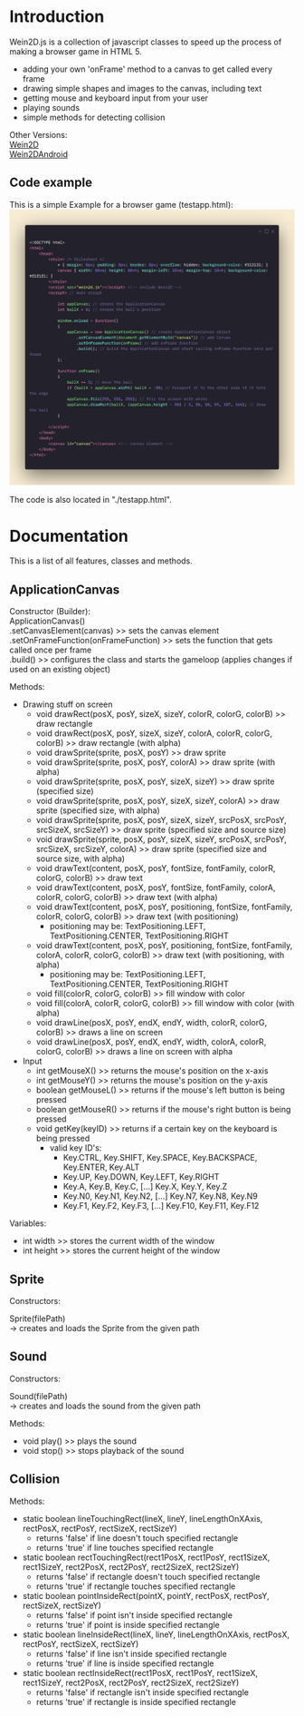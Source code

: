 # Introduction
Wein2D.js is a collection of javascript classes to speed up the process of making a browser game in HTML 5.
- adding your own 'onFrame' method to a canvas to get called every frame
- drawing simple shapes and images to the canvas, including text
- getting mouse and keyboard input from your user
- playing sounds
- simple methods for detecting collision

Other Versions:  
[Wein2D](https://www.github.com/devtaube/wein2d)  
[Wein2DAndroid](https://www.github.com/devtaube/wein2dandroid)  

## Code example
This is a simple Example for a browser game (testapp.html):
![testapp.html](https://github.com/devtaube/wein2d.js/blob/main/markdown_images/examplepage.png?raw=true)

The code is also located in "./testapp.html".

# Documentation
This is a list of all features, classes and methods.

## ApplicationCanvas
Constructor (Builder):  
ApplicationCanvas()  
.setCanvasElement(canvas) >> sets the canvas element  
.setOnFrameFunction(onFrameFunction) >> sets the function that gets called once per frame  
.build() >> configures the class and starts the gameloop (applies changes if used on an existing object)  

Methods:
- Drawing stuff on screen
   - void drawRect(posX, posY, sizeX, sizeY, colorR, colorG, colorB) >> draw rectangle
   - void drawRect(posX, posY, sizeX, sizeY, colorA, colorR, colorG, colorB) >> draw rectangle (with alpha)
   - void drawSprite(sprite, posX, posY) >> draw sprite
   - void drawSprite(sprite, posX, posY, colorA) >> draw sprite (with alpha)
   - void drawSprite(sprite, posX, posY, sizeX, sizeY) >> draw sprite (specified size)
   - void drawSprite(sprite, posX, posY, sizeX, sizeY, colorA) >> draw sprite (specified size, with alpha)
   - void drawSprite(sprite, posX, posY, sizeX, sizeY, srcPosX, srcPosY, srcSizeX, srcSizeY) >> draw sprite (specified size and source size)
   - void drawSprite(sprite, posX, posY, sizeX, sizeY, srcPosX, srcPosY, srcSizeX, srcSizeY, colorA) >> draw sprite (specified size and source size, with alpha)
   - void drawText(content, posX, posY, fontSize, fontFamily, colorR, colorG, colorB) >> draw text
   - void drawText(content, posX, posY, fontSize, fontFamily, colorA, colorR, colorG, colorB) >> draw text (with alpha)
   - void drawText(content, posX, posY, positioning, fontSize, fontFamily, colorR, colorG, colorB) >> draw text (with positioning)
        - positioning may be: TextPositioning.LEFT, TextPositioning.CENTER, TextPositioning.RIGHT
   - void drawText(content, posX, posY, positioning, fontSize, fontFamily, colorA, colorR, colorG, colorB) >> draw text (with positioning, with alpha)
        - positioning may be: TextPositioning.LEFT, TextPositioning.CENTER, TextPositioning.RIGHT
   - void fill(colorR, colorG, colorB) >> fill window with color
   - void fill(colorA, colorR, colorG, colorB) >> fill window with color (with alpha)
   - void drawLine(posX, posY, endX, endY, width, colorR, colorG, colorB) >> draws a line on screen
   - void drawLine(posX, posY, endX, endY, width, colorA, colorR, colorG, colorB) >> draws a line on screen with alpha
- Input
   - int getMouseX() >> returns the mouse's position on the x-axis
   - int getMouseY() >> returns the mouse's position on the y-axis
   - boolean getMouseL() >> returns if the mouse's left button is being pressed
   - boolean getMouseR() >> returns if the mouse's right button is being pressed
   - void getKey(keyID) >> returns if a certain key on the keyboard is being pressed
       - valid key ID's:
         - Key.CTRL, Key.SHIFT, Key.SPACE, Key.BACKSPACE, Key.ENTER, Key.ALT
         - Key.UP, Key.DOWN, Key.LEFT, Key.RIGHT
         - Key.A, Key.B, Key.C, [...] Key.X, Key.Y, Key.Z
         - Key.N0, Key.N1, Key.N2, [...] Key.N7, Key.N8, Key.N9
         - Key.F1, Key.F2, Key.F3, [...] Key.F10, Key.F11, Key.F12

Variables:  
- int width >> stores the current width of the window
- int height >> stores the current height of the window

## Sprite
Constructors:  

Sprite(filePath)  
-> creates and loads the Sprite from the given path  

## Sound
Constructors:  

Sound(filePath)  
-> creates and loads the sound from the given path  

Methods:
 - void play() >> plays the sound
 - void stop() >> stops playback of the sound

## Collision
Methods:
 - static boolean lineTouchingRect(lineX, lineY, lineLengthOnXAxis, rectPosX, rectPosY, rectSizeX, rectSizeY)
     - returns 'false' if line doesn't touch specified rectangle
     - returns 'true' if line touches specified rectangle
 - static boolean rectTouchingRect(rect1PosX, rect1PosY, rect1SizeX, rect1SizeY, rect2PosX, rect2PosY, rect2SizeX, rect2SizeY)
     - returns 'false' if rectangle doesn't touch specified rectangle
     - returns 'true' if rectangle touches specified rectangle
 - static boolean pointInsideRect(pointX, pointY, rectPosX, rectPosY, rectSizeX, rectSizeY)
     - returns 'false' if point isn't inside specified rectangle
     - returns 'true' if point is inside specified rectangle
 - static boolean lineInsideRect(lineX, lineY, lineLengthOnXAxis, rectPosX, rectPosY, rectSizeX, rectSizeY)
     - returns 'false' if line isn't inside specified rectangle
     - returns 'true' if line is inside specified rectangle
 - static boolean rectInsideRect(rect1PosX, rect1PosY, rect1SizeX, rect1SizeY, rect2PosX, rect2PosY, rect2SizeX, rect2SizeY)
     - returns 'false' if rectangle isn't inside specified rectangle
     - returns 'true' if rectangle is inside specified rectangle

